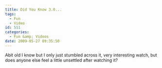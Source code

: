 ```yaml
---
title: Did You Know 3.0...
tags:
  - Fun
  - Video
id: 511
categories:
  - Fun &amp; Videos
date: 2009-05-27 09:35:50
---
```


Abit old I know but I only just stumbled across it, very interesting watch, but does anyone else feel a little unsettled after watching it?

<object width="640" height="505" data="https://www.youtube.com/v/jpEnFwiqdx8&amp;hl=en&amp;fs=1" type="application/x-shockwave-flash"><param name="allowFullScreen" value="true" /><param name="allowscriptaccess" value="always" /><param name="src" value="https://www.youtube.com/v/jpEnFwiqdx8&amp;hl=en&amp;fs=1" /><param name="allowfullscreen" value="true" /></object>